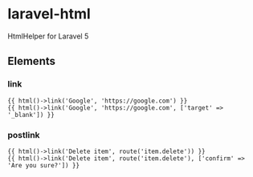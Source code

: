 # laravel-html
HtmlHelper for Laravel 5

## Elements

### link

```blade
{{ html()->link('Google', 'https://google.com') }}
{{ html()->link('Google', 'https://google.com', ['target' => '_blank']) }}
```

### postlink

```blade
{{ html()->link('Delete item', route('item.delete')) }}
{{ html()->link('Delete item', route('item.delete'), ['confirm' => 'Are you sure?']) }}
```
